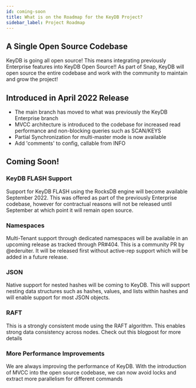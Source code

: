 ```yaml
---
id: coming-soon
title: What is on the Roadmap for the KeyDB Project?
sidebar_label: Project Roadmap
---
```


## A Single Open Source Codebase

KeyDB is going all open source! This means integrating previously Enterprise features into KeyDB Open Source!! As part of Snap, KeyDB will open source the entire codebase and work with the community to maintain and grow the project!

## Introduced in April 2022 Release
* The main branch has moved to what was previously the KeyDB Enterprise branch
* MVCC architecture is introduced to the codebase for increased read performance and non-blocking queries such as SCAN/KEYS
* Partial Synchronization for multi-master mode is now available
* Add 'comments' to config, callable from INFO

## Coming Soon!

### KeyDB FLASH Support
Support for KeyDB FLASH using the RocksDB engine will become available September 2022. This was offered as part of the previously Enterprise codebase, however for contractual reasons will not be released until September at which point it will remain open source.

### Namespaces
Multi-Tenant support through dedicated namespaces will be available in an upcoming release as tracked through PR#404. This is a community PR by @ederuiter. It will be released first without active-rep support which will be added in a future release.

### JSON
Native support for nested hashes will be coming to KeyDB. This will support nesting data structures such as hashes, values, and lists within hashes and will enable support for most JSON objects.

### RAFT
This is a strongly consistent mode using the RAFT algorithm. This enables strong data consistency across nodes. Check out this blogpost for more details

### More Performance Improvements
We are always improving the performance of KeyDB. With the introduction of MVCC into the open source codebase, we can now avoid locks and extract more parallelism for different commands


